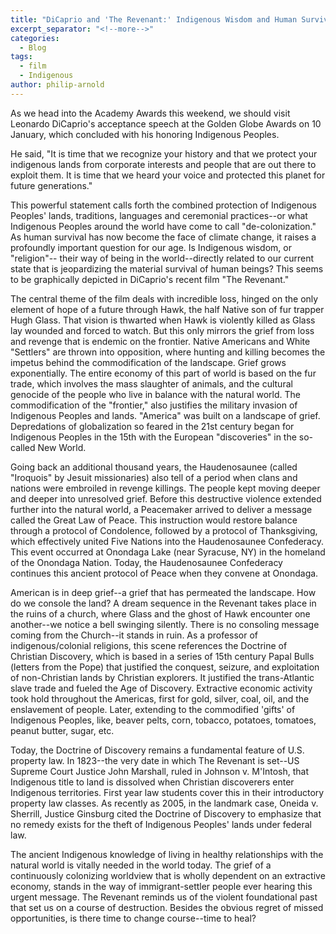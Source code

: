 ```yaml
---
title: "DiCaprio and 'The Revenant:' Indigenous Wisdom and Human Survival"
excerpt_separator: "<!--more-->"
categories:
  - Blog
tags:
  - film
  - Indigenous
author: philip-arnold
---
```

As we head into the Academy Awards this weekend, we should visit Leonardo DiCaprio's acceptance speech at the Golden Globe Awards on 10 January, which concluded with his honoring Indigenous Peoples.

He said, "It is time that we recognize your history and that we protect your indigenous lands from corporate interests and people that are out there to exploit them. It is time that we heard your voice and protected this planet for future generations."

This powerful statement calls forth the combined protection of Indigenous Peoples' lands, traditions, languages and ceremonial practices--or what Indigenous Peoples around the world have come to call "de-colonization." As human survival has now become the face of climate change, it raises a profoundly important question for our age. Is Indigenous wisdom, or "religion"-- their way of being in the world--directly related to our current state that is jeopardizing the material survival of human beings? This seems to be graphically depicted in DiCaprio's recent film "The Revenant."

The central theme of the film deals with incredible loss, hinged on the only element of hope of a future through Hawk, the half Native son of fur trapper Hugh Glass. That vision is thwarted when Hawk is violently killed as Glass lay wounded and forced to watch. But this only mirrors the grief from loss and revenge that is endemic on the frontier. Native Americans and White "Settlers" are thrown into opposition, where hunting and killing becomes the impetus behind the commodification of the landscape. Grief grows exponentially. The entire economy of this part of world is based on the fur trade, which involves the mass slaughter of animals, and the cultural genocide of the people who live in balance with the natural world. The commodification of the "frontier," also justifies the military invasion of Indigenous Peoples and lands. "America" was built on a landscape of grief. Depredations of globalization so feared in the 21st century began for Indigenous Peoples in the 15th with the European "discoveries" in the so-called New World.

Going back an additional thousand years, the Haudenosaunee (called "Iroquois" by Jesuit missionaries) also tell of a period when clans and nations were embroiled in revenge killings. The people kept moving deeper and deeper into unresolved grief. Before this destructive violence extended further into the natural world, a Peacemaker arrived to deliver a message called the Great Law of Peace. This instruction would restore balance through a protocol of Condolence, followed by a protocol of Thanksgiving, which effectively united Five Nations into the Haudenosaunee Confederacy. This event occurred at Onondaga Lake (near Syracuse, NY) in the homeland of the Onondaga Nation. Today, the Haudenosaunee Confederacy continues this ancient protocol of Peace when they convene at Onondaga.

American is in deep grief--a grief that has permeated the landscape. How do we console the land? A dream sequence in the Revenant takes place in the ruins of a church, where Glass and the ghost of Hawk encounter one another--we notice a bell swinging silently. There is no consoling message coming from the Church--it stands in ruin. As a professor of indigenous/colonial religions, this scene references the Doctrine of Christian Discovery, which is based in a series of 15th century Papal Bulls (letters from the Pope) that justified the conquest, seizure, and exploitation of non-Christian lands by Christian explorers. It justified the trans-Atlantic slave trade and fueled the Age of Discovery. Extractive economic activity took hold throughout the Americas, first for gold, silver, coal, oil, and the enslavement of people. Later, extending to the commodified 'gifts' of Indigenous Peoples, like, beaver pelts, corn, tobacco, potatoes, tomatoes, peanut butter, sugar, etc.

Today, the Doctrine of Discovery remains a fundamental feature of U.S. property law. In 1823--the very date in which The Revenant is set--US Supreme Court Justice John Marshall, ruled in Johnson v. M'Intosh, that Indigenous title to land is dissolved when Christian discoverers enter Indigenous territories. First year law students cover this in their introductory property law classes. As recently as 2005, in the landmark case, Oneida v. Sherrill, Justice Ginsburg cited the Doctrine of Discovery to emphasize that no remedy exists for the theft of Indigenous Peoples' lands under federal law.

The ancient Indigenous knowledge of living in healthy relationships with the natural world is vitally needed in the world today. The grief of a continuously colonizing worldview that is wholly dependent on an extractive economy, stands in the way of immigrant-settler people ever hearing this urgent message. The Revenant reminds us of the violent foundational past that set us on a course of destruction. Besides the obvious regret of missed opportunities, is there time to change course--time to heal?
